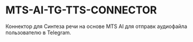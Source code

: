 # MTS-AI-TG-TTS-CONNECTOR
Коннектор для Синтеза речи на основе MTS AI для отправк аудиофайла пользователю в Telegram.
